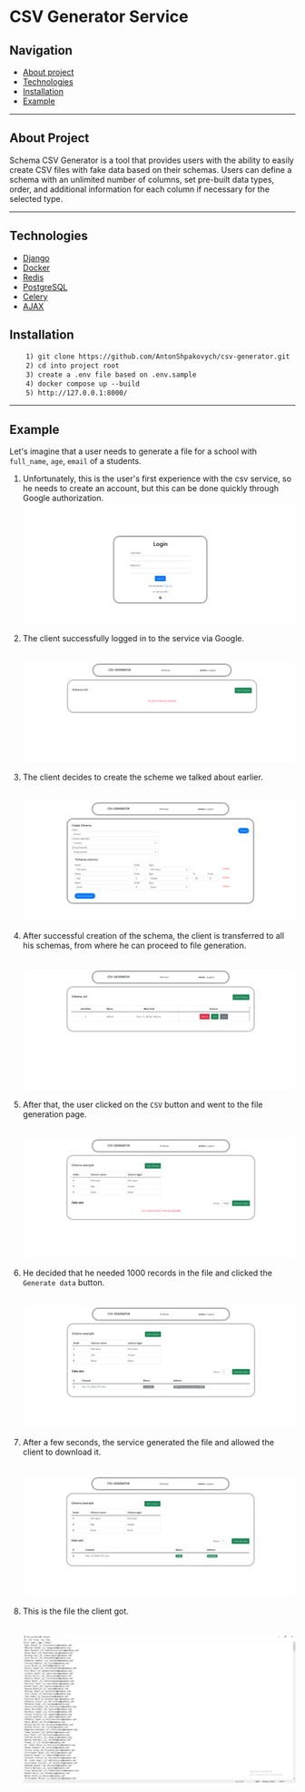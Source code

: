 # CSV Generator Service


## Navigation
- [About project](#about-project)
- [Technologies](#technologies)
- [Installation](#installation)
- [Example](#example)
<hr>

## About Project
 Schema CSV Generator is a tool that provides users with the ability to easily create CSV files with fake data based on their schemas. Users can define a schema with an unlimited number of columns, set pre-built data types, order, and additional information for each column if necessary for the selected type.
<hr>

## Technologies
- [Django](https://docs.djangoproject.com/)
- [Docker](https://www.docker.com/)
- [Redis](https://redis.io/)
- [PostgreSQL](https://www.postgresql.org/)
- [Celery](https://docs.celeryq.dev/en/stable/)
- [AJAX](https://www.w3schools.com/xml/ajax_intro.asp)

## Installation

```shell
    1) git clone https://github.com/AntonShpakovych/csv-generator.git
    2) cd into project root
    3) create a .env file based on .env.sample
    4) docker compose up --build
    5) http://127.0.0.1:8000/
```
<hr>

## Example
Let's imagine that a user needs to generate a file for a school with `full_name`, `age`, `email` of a students.

1) Unfortunately, this is the user's first experience with the csv service, so he needs to create an account, but this can be done quickly through Google authorization.
![Website Interface](readme_files/step_1.png)

2) The client successfully logged in to the service via Google.<br><br><br>
![Website Interface](readme_files/step_2.png)

3) The client decides to create the scheme we talked about earlier.<br><br><br>
![Website Interface](readme_files/step_3.png)

4) After successful creation of the schema, the client is transferred to all his schemas, from where he can proceed to file generation.<br><br><br>
![Website Interface](readme_files/step_4.png)

5) After that, the user clicked on the `CSV` button and went to the file generation page.<br><br><br>
![Website Interface](readme_files/step_5.png)

6) He decided that he needed 1000 records in the file and clicked the `Generate data` button.<br><br><br>
![Website Interface](readme_files/step_6.png)

7) After a few seconds, the service generated the file and allowed the client to download it.<br><br><br>
![Website Interface](readme_files/step_7.png)

8) This is the file the client got.<br><br><br>
![Website Interface](readme_files/step_8.png)
